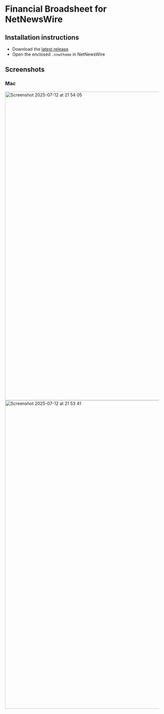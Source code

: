 # Financial Broadsheet for NetNewsWire

## Installation instructions
- Download the [latest release](https://github.com/stuartbreckenridge/NNWThemesFinancialBroadsheet/archive/refs/tags/1.zip)
- Open the enclosed `.nnwtheme` in NetNewsWire


## Screenshots

### Mac

<img width="1531" height="1011" alt="Screenshot 2025-07-12 at 21 54 05" src="https://github.com/user-attachments/assets/74ecf56e-5e76-479c-8818-64ab30bd6cad" />
<img width="1531" height="1011" alt="Screenshot 2025-07-12 at 21 53 41" src="https://github.com/user-attachments/assets/167b0d12-3da6-4ed2-a2f2-b04884bdc86c" />
